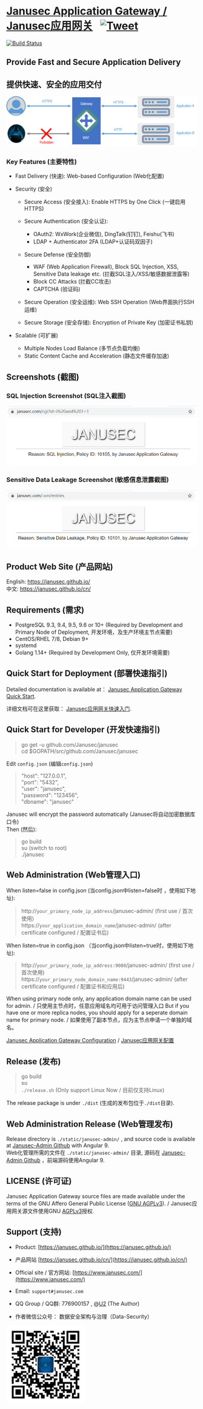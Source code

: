 # [Janusec Application Gateway / Janusec应用网关](https://www.janusec.com/) &nbsp; [![Tweet](https://img.shields.io/twitter/url/http/shields.io.svg?style=social)](https://twitter.com/intent/tweet?text=Protect%20web%20applications%20from%20network%20attacks%20with%20open%20source%20Janusec%20Application%20Gateway&url=https://github.com/Janusec/janusec&via=janusec&hashtags=waf,web,application,firewall,gateway)

[![Build Status](https://travis-ci.org/Janusec/janusec.svg?branch=master)](https://travis-ci.org/Janusec/janusec)


## Provide Fast and Secure Application Delivery   
## 提供快速、安全的应用交付   
![Janusec Application Gateway](gateway1.png)  

### Key Features (主要特性)  

* Fast Delivery (快速): Web-based Configuration (Web化配置)  

* Security (安全)  

  + Secure Access (安全接入): Enable HTTPS by One Click (一键启用HTTPS)   

  + Secure Authentication (安全认证):  
      - OAuth2: WxWork(企业微信), DingTalk(钉钉), Feishu(飞书)  
      - LDAP + Authenticator 2FA (LDAP+认证码双因子)  

  + Secure Defense (安全防御)  
      - WAF (Web Application Firewall), Block SQL Injection, XSS, Sensitive Data leakage etc. (拦截SQL注入/XSS/敏感数据泄露等)    
      - Block CC Attacks (拦截CC攻击)  
      - CAPTCHA (验证码)  

  + Secure Operation (安全运维): Web SSH Operation (Web界面执行SSH运维)   
 
  + Secure Storage (安全存储): Encryption of Private Key (加密证书私钥)  

* Scalable (可扩展)    
  + Multiple Nodes Load Balance (多节点负载均衡)  
  + Static Content Cache and Acceleration (静态文件缓存加速)  



## Screenshots (截图)   

### SQL Injection Screenshot (SQL注入截图)  

![Janusec Application Gateway Screenshot](waf-demo1.png)  

### Sensitive Data Leakage Screenshot (敏感信息泄露截图)  

![Janusec Application Gateway Screenshot](waf-demo2.png)  

## Product Web Site (产品网站)   

English: https://janusec.github.io/  
中文: https://janusec.github.io/cn/  

## Requirements (需求)   

* PostgreSQL 9.3, 9.4, 9.5, 9.6 or 10+ (Required by Development and Primary Node of Deployment, 开发环境，及生产环境主节点需要)  
* CentOS/RHEL 7/8, Debian 9+  
* systemd  
* Golang 1.14+ (Required by Development Only, 仅开发环境需要)  

## Quick Start for Deployment (部署快速指引)    

Detailed documentation is available at： [Janusec Application Gateway Quick Start](https://janusec.github.io/documentation/quick-start/).  

详细文档可在这里获取： [Janusec应用网关快速入门](https://janusec.github.io/cn/quick-start/).

## Quick Start for Developer (开发快速指引)   

> go get -u github.com/Janusec/janusec  
> cd $GOPATH/src/github.com/Janusec/janusec  

Edit `config.json` (编辑`config.json`)  

> "host": "127.0.0.1",  
> "port": "5432",  
> "user": "janusec",  
> "password": "123456",  
> "dbname": "janusec"  

Janusec will encrypt the password automatically (Janusec将自动加密数据库口令)  
Then (然后):  

> go build  
> su (switch to root)  
> ./janusec  

## Web Administration (Web管理入口) 

When listen=false in config.json (当config.json中listen=false时 ，使用如下地址):  

> http://`your_primary_node_ip_address`/janusec-admin/    (first use / 首次使用)  
> https://`your_application_domain_name`/janusec-admin/   (after certificate configured / 配置证书后)  

When listen=true in config.json （当config.json中listen=true时，使用如下地址):  

> http://`your_primary_node_ip_address:9080`/janusec-admin/    (first use / 首次使用)  
> https://`your_primary_node_domain_name:9443`/janusec-admin/  (after certificate configured / 配置证书和应用后)  

When using primary node only, any application domain name can be used for admin. / 只使用主节点时，任意应用域名均可用于访问管理入口 
But if you have one or more replica nodes, you should apply for a seperate domain name for primary node. / 如果使用了副本节点，应为主节点申请一个单独的域名。   

[Janusec Application Gateway Configuration](https://janusec.github.io/documentation/quick-start/) / [Janusec应用网关配置](https://janusec.github.io/cn/quick-start/)   

## Release (发布) 

> go build  
> su  
> `./release.sh`  (Only support Linux Now / 目前仅支持Linux)  

The release package is under `./dist` (生成的发布包位于`./dist`目录).  

## Web Administration Release (Web管理发布)

Release directory is `./static/janusec-admin/` , and source code is available at [Janusec-Admin Github](https://github.com/Janusec/janusec-admin) with Angular 9.   
Web化管理所需的文件在 `./static/janusec-admin/` 目录, 源码在 [Janusec-Admin Github](https://github.com/Janusec/janusec-admin) ，前端源码使用Angular 9.  

## LICENSE (许可证)  

Janusec Application Gateway source files are made available under the terms of the GNU Affero General Public License ([GNU AGPLv3](http://www.gnu.org/licenses/agpl-3.0.html)). / Janusec应用网关源文件使用GNU [AGPLv3](http://www.gnu.org/licenses/agpl-3.0.html)授权.    

## Support (支持)  

* Product: [https://janusec.github.io/](https://janusec.github.io/)  
* 产品网站 [https://janusec.github.io/cn/](https://janusec.github.io/cn/)   
* Official site / 官方网站: [https://www.janusec.com/](https://www.janusec.com/)  
* Email: `support#janusec.com`  
* QQ Group / QQ群: 776900157  , @[U2](https://github.com/zhyale) (The Author)  

* 作者微信公众号： 数据安全架构与治理（Data-Security）  

![数据安全架构与治理（Data-Security）](Data-Security.png)  
